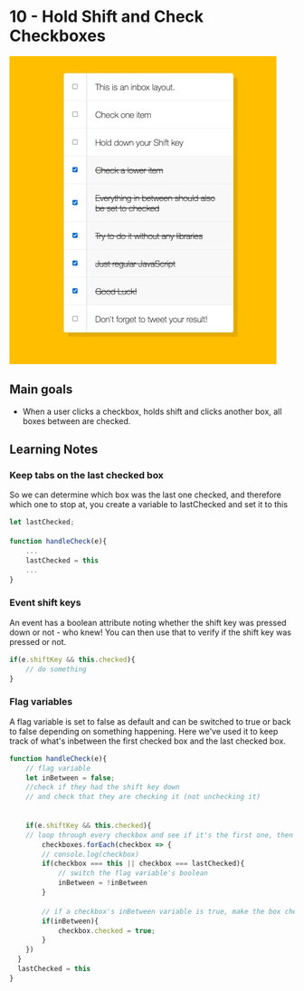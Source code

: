 # 10 - Hold Shift and Check Checkboxes
![](./screenshot10.jpg)

## Main goals

- When a user clicks a checkbox, holds shift and clicks another box, all boxes between are checked.

## Learning Notes
### Keep tabs on the last checked box
So we can determine which box was the last one checked, and therefore which one to stop at, you create a variable to lastChecked and set it to this
``` javascript
let lastChecked;

function handleCheck(e){
    ...
    lastChecked = this
    ...
}
```

### Event shift keys
An event has a boolean attribute noting whether the shift key was pressed down or not - who knew!
You can then use that to verify if the shift key was pressed or not.
``` javascript
if(e.shiftKey && this.checked){
    // do something
}
```

### Flag variables
A flag variable is set to false as default and can be switched to true or back to false depending on something happening. Here we've used it to keep track of what's inbetween the first checked box and the last checked box.
``` javascript
function handleCheck(e){
    // flag variable
    let inBetween = false;
    //check if they had the shift key down
    // and check that they are checking it (not unchecking it)


    if(e.shiftKey && this.checked){
    // loop through every checkbox and see if it's the first one, then continue until it's the last one
        checkboxes.forEach(checkbox => {
        // console.log(checkbox)
        if(checkbox === this || checkbox === lastChecked){
            // switch the flag variable's boolean
            inBetween = !inBetween
        }

        // if a checkbox's inBetween variable is true, make the box checked
        if(inBetween){
            checkbox.checked = true;
        }
    })
  }
  lastChecked = this
}
```